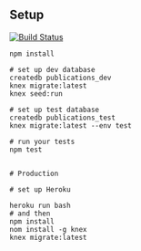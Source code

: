 ## Setup

[![Build Status](https://travis-ci.com/iandouglas/all-your-base.svg?branch=master)](https://travis-ci.com/iandouglas/all-your-base)

```
npm install

# set up dev database
createdb publications_dev
knex migrate:latest
knex seed:run

# set up test database
createdb publications_test
knex migrate:latest --env test

# run your tests
npm test


# Production

# set up Heroku

heroku run bash
# and then
npm install
nom install -g knex
knex migrate:latest

```
